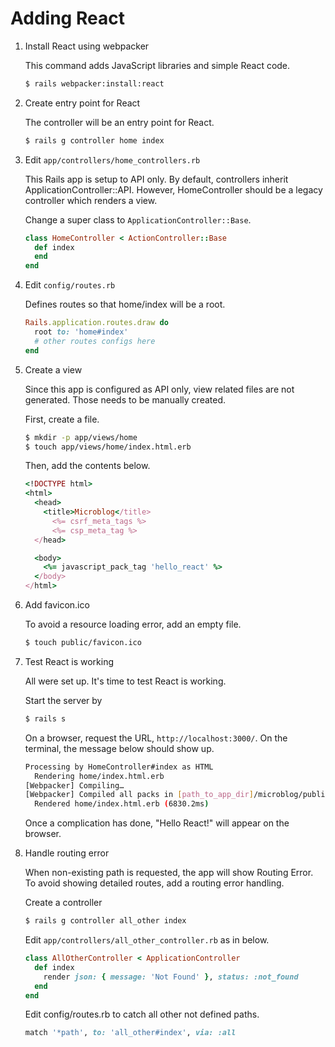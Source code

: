 # Adding React

1. Install React using webpacker

    This command adds JavaScript libraries and simple React code.

    ```bash
    $ rails webpacker:install:react
    ```

2. Create entry point for React

    The controller will be an entry point for React.

    ```bash
    $ rails g controller home index
    ```

3. Edit `app/controllers/home_controllers.rb`

    This Rails app is setup to API only. By default, controllers
    inherit ApplicationController::API. However, HomeController should
    be a legacy controller which renders a view.
    
    Change a super class to  `ApplicationController::Base`.
    
    ```ruby
    class HomeController < ActionController::Base
      def index
      end
    end
    ```

4. Edit `config/routes.rb`

   Defines routes so that home/index will be a root.
   
   ```ruby
   Rails.application.routes.draw do
     root to: 'home#index'
     # other routes configs here
   end
   ```

5. Create a view

    Since this app is configured as API only, view related files are not
    generated. Those needs to be manually created.
    
    First, create a file.

    ```bash
    $ mkdir -p app/views/home
    $ touch app/views/home/index.html.erb
    ```
    
    Then, add the contents below.
    
    ```ruby
    <!DOCTYPE html>
    <html>
      <head>
        <title>Microblog</title>
          <%= csrf_meta_tags %>
          <%= csp_meta_tag %>
      </head>
    
      <body>
        <%= javascript_pack_tag 'hello_react' %>
      </body>
    </html>
    ```

6. Add favicon.ico

    To avoid a resource loading error, add an empty file.
    ```bash
    $ touch public/favicon.ico
    ```

7. Test React is working

    All were set up. It's time to test React is working.
    
    Start the server by
    
    ```bash
    $ rails s
    ```
    
    On a browser, request the URL, `http://localhost:3000/`.
    On the terminal, the message below should show up.
    
    ```bash
    Processing by HomeController#index as HTML
      Rendering home/index.html.erb
    [Webpacker] Compiling…
    [Webpacker] Compiled all packs in [path_to_app_dir]/microblog/public/packs
      Rendered home/index.html.erb (6830.2ms)
    ```

    Once a complication has done, "Hello React!" will appear on the browser.

8. Handle routing error

    When non-existing path is requested, the app will show Routing Error.
    To avoid showing detailed routes, add a routing error handling.

    Create a controller
    ```bash
    $ rails g controller all_other index
    ```
    
    Edit `app/controllers/all_other_controller.rb` as in below.
    ```ruby
    class AllOtherController < ApplicationController
      def index
        render json: { message: 'Not Found' }, status: :not_found
      end
    end
    ```
    
    Edit config/routes.rb to catch all other not defined paths.
    ```ruby
    match '*path', to: 'all_other#index', via: :all
    ```